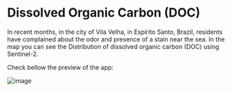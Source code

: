 # Dissolved Organic Carbon (DOC)

In recent months, in the city of Vila Velha, in Espírito Santo, Brazil, residents have complained about the odor and presence of a stain near the sea. In the map you can see the Distribution of dissolved organic carbon (DOC) using Sentinel-2.

Check bellow the preview of the app:

![image](https://github.com/jessicauchoa01/doc/assets/75124373/12257a67-6e07-4e09-a501-eb340d19622d)


